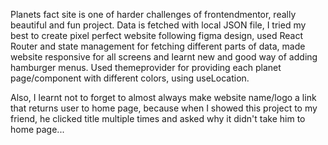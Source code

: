 Planets fact site is one of harder challenges of frontendmentor, really beautiful and fun project.
Data is fetched with local JSON file, I tried my best to create pixel perfect website 
following figma design, used React Router and state management for fetching different parts of data,
made website responsive for all screens and learnt new and good way of adding hamburger menus.
Used themeprovider for providing each planet page/component with different colors, using useLocation.

Also, I learnt not to forget to almost always make website name/logo a link that returns 
user to home page, because when I showed this project to my friend, he clicked title multiple times 
and asked why it didn't take him to home page...
